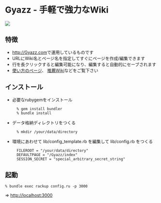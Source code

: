 # Gyazz - 手軽で強力なWiki
<img src="http://gyazo.com/9bb8f4803c98b16ddc3921dd89c7885c.png">

## 特徴

* <http://Gyazz.com>で運用しているものです
* URLにWiki名とページ名を指定してすぐにページを作成/編集できます
* 行を長クリックすると編集可能になり、編集すると自動的にセーブされます
* <a href="http://Gyazz.com/Gyazz/使い方">使い方のページ</a>、
  <a href="http://Gyazz.com/推薦Wiki">推薦Wiki</a>などをご覧下さい

## インストール

* 必要なrubygemをインストール

        % gem install bundler
        % bundle install

* データ格納ディレクトリをつくる

        % mkdir /your/data/directory

* 環境にあわせて lib/config_template.rb を編集して lib/config.rb をつくる

        FILEROOT = "/your/data/directory"
        DEFAULTPAGE = "/Gyazz/index"
        SESSION_SECRET = "special_arbitrary_secret_string"

## 起動

    % bundle exec rackup config.ru -p 3000

=> <http://localhost:3000>
